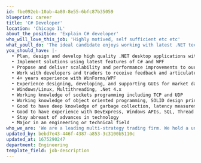 ```yaml
---
id: fbe092eb-10ab-4a80-8e55-6bfc87b35059
blueprint: career
title: 'C# Developer'
location: 'Chicago IL'
about_the_position: 'Explain C# developer'
who_will_love_this_job: 'Highly motived, self sufficient etc etc'
what_youll_do: 'The ideal candidate enjoys working with latest .NET technologies and thrives in a fast-paced and collaborative environment. This individual will be a part of the GUI Core Development team and will be responsible for developing and sustaining high performance, multi-tiered, scalable, Graphical User Interfaces. The successful candidate will enhance existing applications and offer suggestions to improve the architecture and better ways of building and maintaining applications.'
you_should_have: |-
  • Plan, design and develop high quality .NET desktop applications with real-time trading data and order routing
  • Implement solutions using latest features of C# and WPF
  • Propose and deliver scalability and performance improvements to our GUIs
  • Work with developers and traders to receive feedback and articulate ideas for improvements
  • 4+ years experience with WinForms/WPF
  • Experience designing, developing, and supporting GUIs for market data display, trading, risk management, and monitoring applications.
  • Windows/Linux, Multithreading, .Net 4.x
  • Working knowledge of sockets programming including TCP and UDP
  • Working knowledge of object oriented programming, SOLID design principles, and design patterns
  • Good to have deep knowledge of garbage collection, latency measurement and latency optimization
  • Good to have experience with DevExpress, Windows APIs, SQL, Thread pools, messaging systems
  • Stay abreast of advances in technology
  • Major in an engineering or technical field
who_we_are: 'We are a leading multi-strategy trading firm. We hold a unique position in the industry with our balanced use of logic, technology and speed. In this role, you will work directly with traders, and developers to design, build, test and maintain real-time trading applications.'
updated_by: bebd7e43-446f-4387-a853-3c3100b5110c
updated_at: 1675290247
department: Engineering
template_field: job-description
---
```


